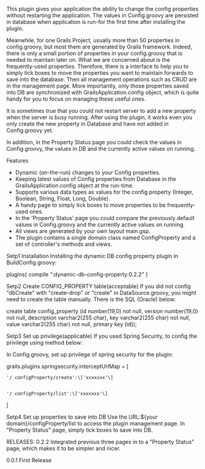 This plugin gives your application the ability to change the config properties without restarting the application. The values in Config.groovy are persisted in database when application is run-for the first time after installing the plugin.



Meanwhile, for one Grails Project, usually more than 50 properties in config.groovy, but most them are generated by Grails framework. Indeed, there is only a small portion of properties in your config.groovy that is needed to maintain later on. What we are concerned about is the frequently-used properties. Therefore, there is a interface to help you to simply tick boxes to move the properties you want to maintain forwards to save into the database. Then all management operations such as CRUD are in the management page. More importantly, only those properties saved into DB are synchronized with GrailsApplication.config object, which is quite handy for you to focus on managing these useful ones.

It is sometimes true that you could not restart server to add a new property when the server is busy running. After using the plugin, it works even you only create the new property in Database and have not added in Config.groovy yet.

In addition, in the Property Status page you could check the values in Config.groovy, the values in DB and the currently active values on running.



Features
* Dynamic (on-the-run) changes to your Config properties.
* Keeping latest values of Config properties from Database in the GrailsApplication.config object at the run-time.
* Supports various data types as values for the config property (Integer, Boolean, String, Float, Long, Double).
* A handy page to simply tick boxes to move properties to be frequently-used ones.
* In the 'Property Status' page you could compare the previously default values in Config.groovy and the currently active values on running.
* All views are generated by your own layout main.gsp.
* The plugin contains a single domain class named ConfigProperty and a set of controller's methods and views.


Setp1 Installation
Installing the dynamic DB config property plugin in BuildConfig.groovy: 

plugins{
	compile ":dynamic-db-config-property:0.2.2"
}


Setp2 Create CONFIG_PROPERTY table(acceptable)
If you did not config "dbCreate" with "create-drop" or "create" in DataSource.groovy, you might need to create the table manually. There is the SQL (Oracle) below:

create table config_property (id number(19,0) not null, version number(19,0) not null, description varchar2(255 char), key varchar2(255 char) not null, value varchar2(255 char) not null, primary key (id));


Setp3 Set up privilege(applicable)
If you used Spring Security, to config the privilege using method below:

In Config.groovy, set up privilege of spring security for the plugin:

grails.plugins.springsecurity.interceptUrlMap = \[

	'/ configProperty/create':\['xxxxxxx'\]
	
	
	'/ configProperty/list':\['xxxxxxx'\]
	
\]


Setp4 Set up properties to save into DB
Use the URL:${your domain}/configProperty/list to access the plugin management page.
In "Property Status" page, simply tick boxes to save into DB.  

RELEASES:
0.2.2
Integrated previous three pages in to a "Property Status" page, which makes it to be simpler and nicer.

0.0.1
First Release